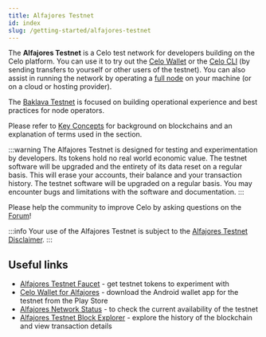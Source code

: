 ```yaml
---
title: Alfajores Testnet
id: index
slug: /getting-started/alfajores-testnet
---
```


The **Alfajores Testnet** is a Celo test network for developers building on the Celo platform. You can use it to try out the [Celo Wallet](https://celo.org/build/wallet) or the [Celo CLI](/command-line-interface/introduction) \(by sending transfers to yourself or other users of the testnet\). You can also assist in running the network by operating a [full node](/getting-started/mainnet/running-a-full-node-in-mainnet) on your machine \(or on a cloud or hosting provider\).

The [Baklava Testnet](/getting-started/baklava-testnet) is focused on building operational experience and best practices for node operators.

Please refer to [Key Concepts](/overview#background-and-key-concepts) for background on blockchains and an explanation of terms used in the section.

:::warning
The Alfajores Testnet is designed for testing and experimentation by developers. Its tokens hold no real world economic value. The testnet software will be upgraded and the entirety of its data reset on a regular basis. This will erase your accounts, their balance and your transaction history. The testnet software will be upgraded on a regular basis. You may encounter bugs and limitations with the software and documentation.
:::

Please help the community to improve Celo by asking questions on the [Forum](https://forum.celo.org/c/alfajores-testnet)!

:::info
Your use of the Alfajores Testnet is subject to the [Alfajores Testnet Disclaimer](/important-information/alfajores-testnet-disclaimer).
:::

## Useful links

- [Alfajores Testnet Faucet](https://celo.org/build/faucet) - get testnet tokens to experiment with
- [Celo Wallet for Alfajores](https://celo.org/build/wallet) - download the Android wallet app for the testnet from the Play Store
- [Alfajores Network Status](https://alfajores-celostats.celo-testnet.org) - to check the current availability of the testnet
- [Alfajores Testnet Block Explorer](https://alfajores-blockscout.celo-testnet.org) - explore the history of the blockchain and view transaction details
